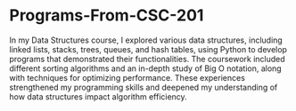 # Programs-From-CSC-201
In my Data Structures course, I explored various data structures, including linked lists, stacks, trees, queues, and hash tables, using Python to develop programs that demonstrated their functionalities. The coursework included different sorting algorithms and an in-depth study of Big O notation, along with techniques for optimizing performance. These experiences strengthened my programming skills and deepened my understanding of how data structures impact algorithm efficiency.
